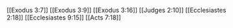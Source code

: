 [[Exodus 3:7]]
[[Exodus 3:9]]
[[Exodus 3:16]]
[[Judges 2:10]]
[[Ecclesiastes 2:18]]
[[Ecclesiastes 9:15]]
[[Acts 7:18]]
